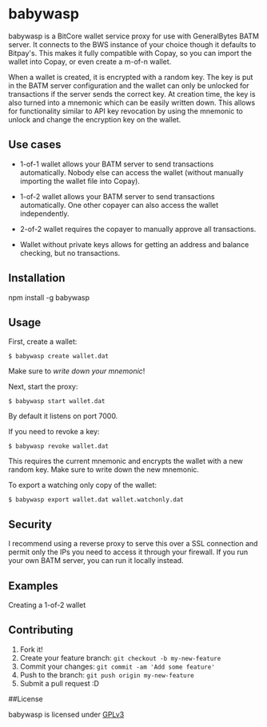 # babywasp

babywasp is a BitCore wallet service proxy for use with GeneralBytes BATM server. It connects to the BWS instance of your choice though it defaults to Bitpay's. This makes it fully compatible with Copay, so you can import the wallet into Copay, or even create a m-of-n wallet.

When a wallet is created, it is encrypted with a random key. The key is put in the BATM server configuration and the wallet can only be unlocked for transactions if the server sends the correct key. At creation time, the key is also turned into a mnemonic which can be easily written down. This allows for functionality similar to API key revocation by using the mnemonic to unlock and change the encryption key on the wallet.

## Use cases
* 1-of-1 wallet allows your BATM server to send transactions automatically. Nobody else can access the wallet (without manually importing the wallet file into Copay).

* 1-of-2 wallet allows your BATM server to send transactions automatically. One other copayer can also access the wallet independently.

* 2-of-2 wallet requires the copayer to manually approve all transactions.

* Wallet without private keys allows for getting an address and balance checking, but no transactions.

## Installation

npm install -g babywasp

## Usage

First, create a wallet:

    $ babywasp create wallet.dat
    
Make sure to *write down your mnemonic*!

Next, start the proxy:

    $ babywasp start wallet.dat

By default it listens on port 7000.

If you need to revoke a key:

    $ babywasp revoke wallet.dat

This requires the current mnemonic and encrypts the wallet with a new random key. Make sure to write down the new mnemonic.

To export a watching only copy of the wallet:

    $ babywasp export wallet.dat wallet.watchonly.dat

## Security

I recommend using a reverse proxy to serve this over a SSL connection and permit only the IPs you need to access it through your firewall. If you run your own BATM server, you can run it locally instead.

## Examples

Creating a 1-of-2 wallet

## Contributing

1. Fork it!
2. Create your feature branch: `git checkout -b my-new-feature`
3. Commit your changes: `git commit -am 'Add some feature'`
4. Push to the branch: `git push origin my-new-feature`
5. Submit a pull request :D

##License

babywasp is licensed under [GPLv3](https://raw.githubusercontent.com/chrisrico/babywasp/master/LICENSE)

